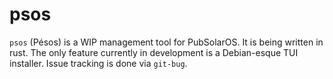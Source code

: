 # psos

`psos` (Pésos) is a WIP management tool for PubSolarOS. It is being written in rust. The only feature currently in development is a Debian-esque TUI installer. Issue tracking is done via `git-bug`.
